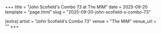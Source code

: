 +++
title = "John Scofield's Combo 73 at The MIM"
date = 2025-09-20
template = "page.html"
slug = "2025-09-20-john-scofield-s-combo-73"

[extra]
artist = "John Scofield's Combo 73"
venue = "The MIM"
venue_url = ""
+++
